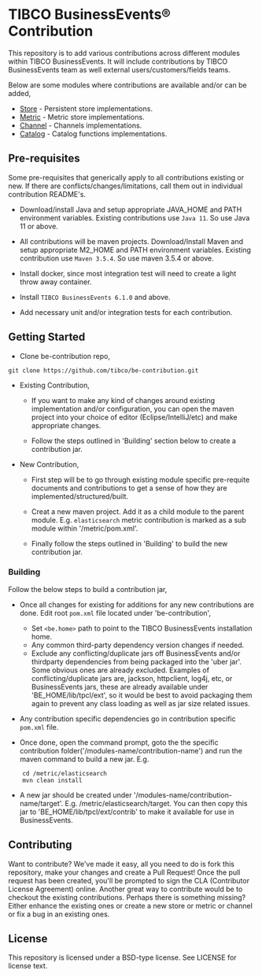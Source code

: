 # TIBCO BusinessEvents® Contribution

This repository is to add various contributions across different modules within TIBCO BusinessEvents. It will include contributions by TIBCO BusinessEvents team as well external users/customers/fields teams.

Below are some modules where contributions are available and/or can be added,

* [Store](https://github.com/tibco/be-contribution/tree/main/store) - Persistent store implementations.
* [Metric](https://github.com/tibco/be-contribution/tree/main/metric) - Metric store implementations.
* [Channel](https://github.com/tibco/be-contribution/tree/main/channel) - Channels implementations.
* [Catalog](https://github.com/tibco/be-contribution/tree/main/catalog) - Catalog functions implementations.

 ## Pre-requisites

 Some pre-requisites that generically apply to all contributions existing or new. If there are conflicts/changes/limitations, call them out in individual contribution README's.

 * Download/install Java and setup appropriate JAVA_HOME and PATH environment variables. Existing contributions use `Java 11`. So use Java 11 or above.

 * All contributions will be maven projects. Download/Install Maven and setup appropriate M2_HOME and PATH environment variables. Existing contribution use `Maven 3.5.4`. So use maven 3.5.4 or above.

 * Install docker, since most integration test will need to create a light throw away container.

 * Install `TIBCO BusinessEvents 6.1.0` and above.

 * Add necessary unit and/or integration tests for each contribution.

 ## Getting Started

 * Clone be-contribution repo,
 ```
 git clone https://github.com/tibco/be-contribution.git
 ```

 * Existing Contribution,

   - If you want to make any kind of changes around existing implementation and/or configuration, you can open the maven project into your choice of editor (Eclipse/IntelliJ/etc) and make appropriate changes. 

   - Follow the steps outlined in 'Building' section below to create a contribution jar.

 * New Contribution, 
 
   - First step will be to go through existing module specific pre-requite documents and contributions to get a sense of how they are implemented/structured/built.

   - Creat a new maven project. Add it as a child module to the parent module. E.g. `elasticsearch` metric contribution is marked as a sub module within '/metric/pom.xml'.

   - Finally follow the steps outlined in 'Building' to build the new contribution jar.
   

  ### Building

  Follow the below steps to build a contribution jar,

  * Once all changes for existing for additions for any new contributions are done. Edit root `pom.xml` file located under 'be-contribution',
    - Set `<be.home>` path to point to the TIBCO BusinessEvents installation home.
    - Any common third-party dependency version changes if needed.
    - Exclude any conflicting/duplicate jars off BusinessEvents and/or thirdparty dependencies from being packaged into the 'uber jar'. Some obvious ones are already excluded. Examples of conflicting/duplicate jars are, jackson, httpclient, log4j, etc, or BusinessEvents jars, these are already available under 'BE_HOME/lib/tpcl/ext', so it would be best to avoid packaging them again to prevent any class loading as well as jar size related issues.

  * Any contribution specific dependencies go in contribution specific `pom.xml` file.

  * Once done, open the command prompt, goto the the specific contribution folder('/modules-name/contribution-name') and run the maven command to build a new jar. E.g. 
```
    cd /metric/elasticsearch
    mvn clean install
```
  
  * A new jar should be created under '/modules-name/contribution-name/target'. E.g. /metric/elasticsearch/target. You can then copy this jar to 'BE_HOME/lib/tpcl/ext/contrib' to make it available for use in BusinessEvents.


## Contributing

 Want to contribute? We've made it easy, all you need to do is fork this repository, make your changes and create a Pull Request! Once the pull request has been created, you'll be prompted to sign the CLA (Contributor License Agreement) online.
 Another great way to contribute would be to checkout the existing contributions. Perhaps there is something missing? Either enhance the existing ones or create a new store or metric or channel or fix a bug in an existing ones.


## License

This repository is licensed under a BSD-type license. See LICENSE for license text.
